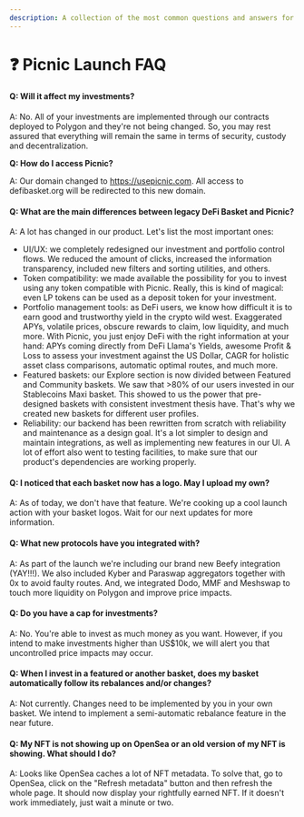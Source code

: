 ```yaml
---
description: A collection of the most common questions and answers for our launch
---
```


# ❓ Picnic Launch FAQ

#### **Q: Will it affect my investments?**&#x20;

A: No. All of your investments are implemented through our contracts deployed to Polygon and they're not being changed. So, you may rest assured that everything will remain the same in terms of security, custody and decentralization.&#x20;

**Q: How do I access Picnic?**&#x20;

A: Our domain changed to https://usepicnic.com. All access to defibasket.org will be redirected to this new domain.&#x20;

#### Q: What are the main differences between legacy DeFi Basket and Picnic?&#x20;

A: A lot has changed in our product. Let's list the most important ones:&#x20;

* UI/UX: we completely redesigned our investment and portfolio control flows. We reduced the amount of clicks, increased the information transparency, included new filters and sorting utilities, and others.&#x20;
* Token compatibility: we made available the possibility for you to invest using any token compatible with Picnic. Really, this is kind of magical: even LP tokens can be used as a deposit token for your investment.&#x20;
* Portfolio management tools: as DeFi users, we know how difficult it is to earn good and trustworthy yield in the crypto wild west. Exaggerated APYs, volatile prices, obscure rewards to claim, low liquidity, and much more. With Picnic, you just enjoy DeFi with the right information at your hand: APYs coming directly from DeFi Llama's Yields, awesome Profit & Loss to assess your investment against the US Dollar, CAGR for holistic asset class comparisons, automatic optimal routes, and much more.&#x20;
* Featured baskets: our Explore section is now divided between Featured and Community baskets. We saw that >80% of our users invested in our Stablecoins Maxi basket. This showed to us the power that pre-designed baskets with consistent investment thesis have. That's why we created new baskets for different user profiles.&#x20;
* Reliability: our backend has been rewritten from scratch with reliability and maintenance as a design goal. It's a lot simpler to design and maintain integrations, as well as implementing new features in our UI. A lot of effort also went to testing facilities, to make sure that our product's dependencies are working properly.&#x20;

#### Q: I noticed that each basket now has a logo. May I upload my own?&#x20;

A: As of today, we don't have that feature. We're cooking up a cool launch action with your basket logos. Wait for our next updates for more information.&#x20;

#### Q: What new protocols have you integrated with?&#x20;

A: As part of the launch we're including our brand new Beefy integration (YAY!!!). We also included Kyber and Paraswap aggregators together with 0x to avoid faulty routes. And, we integrated Dodo, MMF and Meshswap to touch more liquidity on Polygon and improve price impacts.&#x20;

#### Q: Do you have a cap for investments?&#x20;

A: No. You're able to invest as much money as you want. However, if you intend to make investments higher than US$10k, we will alert you that uncontrolled price impacts may occur.&#x20;

#### Q: When I invest in a featured or another basket, does my basket automatically follow its rebalances and/or changes?

A: Not currently. Changes need to be implemented by you in your own basket. We intend to implement a semi-automatic rebalance feature in the near future.

#### Q: My NFT is not showing up on OpenSea or an old version of my NFT is showing. What should I do?

A: Looks like OpenSea caches a lot of NFT metadata. To solve that, go to OpenSea, click on the "Refresh metadata" button and then refresh the whole page. It should now display your rightfully earned NFT. If it doesn't work immediately, just wait a minute or two.
